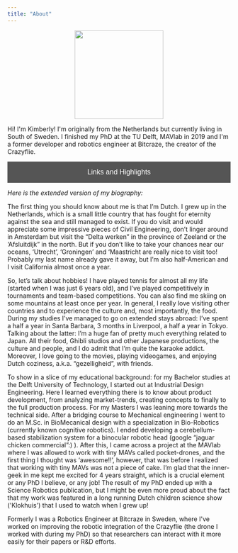 ```yaml
---
title: "About"
---
```


<script data-goatcounter="https://knmcguire.goatcounter.com/count"
async src="//gc.zgo.at/count.js"></script>

<p align="center">
<img width="200" height="200" src="/images/kim_background.png">
</p>



Hi! I'm Kimberly! I'm originally from the Netherlands but currently living in South of Sweden.  I finished my PhD at the TU Delft, MAVlab in 2019 and I'm a former developer and robotics engineer at Bitcraze, the creator of the Crazyflie.

<a href="/ln"><button style="background-color: #555555;
        border: none;
        color: white;
        padding: 15px 32px;
        text-align: center;
        text-decoration: none;
        display: inline-block;
        font-size: 16px;
        width: 100%; 
        cursor: pointer">Links and Highlights</button></a>

_Here is the extended version of my biography:_

The first thing you should know about me is that I’m Dutch. I grew up in the Netherlands, which is a small little country that has fought for eternity against the sea and still managed to exist. If you do visit and would appreciate some impressive pieces of Civil Engineering,  don’t linger around in Amsterdam but  visit the “Delta werken” in the province of Zeeland or the ‘Afsluitdijk” in the north. But if you don’t like to take your chances near our oceans, ‘Utrecht’, ‘Groningen’ and ‘Maastricht are really nice to visit too! Probably my last name already gave it away, but I’m also half-American and I visit California almost once a year.

So, let’s talk about hobbies! I have played tennis for almost all my life (started when I was just 6 years old), and I’ve played competitively in tournaments and team-based competitions.  You can also find me skiing on some mountains at least once per year. In general, I really love visiting other countries and to experience the culture and, most importantly, the food. During my studies I’ve managed to go on extended stays abroad: I’ve spent a half a year in Santa Barbara, 3 months in Liverpool, a half a year in Tokyo. Talking about the latter: I’m a huge fan of pretty much everything related to Japan. All their food, Ghibli studios and other Japanese productions, the culture and people, and I do admit that I’m quite the karaoke addict. Moreover, I love going to the movies, playing videogames, and enjoying Dutch coziness, a.k.a. “gezelligheid”, with friends. 

To show in a slice of my educational background: for my Bachelor studies at the Delft University of Technology, I started out at Industrial Design Engineering. Here I learned everything there is to know about product development, from analyzing market-trends, creating concepts to finally to the full production process. For my Masters I was leaning more towards the technical side. After a bridging course to Mechanical engineering I went to do an M.Sc. in BioMecanical design with a specialization in Bio-Robotics (currently known  cognitive robotics). I ended developing a cerebellum-based stabilization system for a binocular robotic head (google “jaguar chicken commercial”:) ). After this, I came across a project at the MAVlab where I was allowed to work with tiny MAVs called pocket-drones, and the first thing I thought was ‘awesome!!’, however, that was before I realized that working with tiny MAVs was not a piece of cake.  I’m glad that the inner-geek in me kept me excited for 4 years straight, which is a crucial element or any PhD I believe, or any job! The result of my PhD ended up with a Science Robotics publication, but I might be even more proud about the fact that my work was featured in a long running Dutch children science show ('Klokhuis') that I used to watch when I grew up! 

Formerly I was a Robotics Engineer at Bitcraze in Sweden, where I've worked on improving the robotic integration of the Crazyflie (the drone I worked with during my PhD) so that researchers can interact with it more easily for their papers or R&D efforts.



 <br/>


